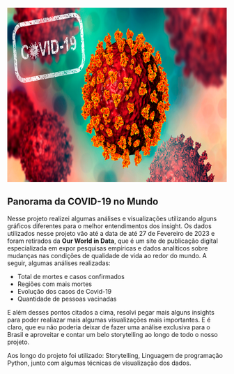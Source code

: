 
<p align="center">
  <img src="https://github.com/MatheusSolano/Analise-de-Dados-Covid-19/blob/main/foto_covid19.png?raw=true" alt="imagem maneira relacionada ao projeto"height=400px >
</p>

## Panorama da COVID-19 no Mundo

Nesse projeto realizei algumas análises e visualizações utilizando alguns gráficos diferentes para o melhor entendimentos dos insight. Os dados utilizados nesse projeto vão até a data de até 27 de Fevereiro de 2023 e foram retirados da <strong>Our World in Data</strong>, que é um site de publicação digital especializada em expor pesquisas empíricas e dados analíticos sobre mudanças nas condições de qualidade de vida ao redor do mundo. A seguir, algumas análises realizadas: 
* Total de mortes e casos confirmados
* Regiões com mais mortes
* Evolução dos casos de Covid-19
* Quantidade de pessoas vacinadas

E além desses pontos citados a cima, resolvi pegar mais alguns insights para poder realiazar mais algumas visualizações mais importantes. E é claro, que eu não poderia deixar de fazer uma análise exclusiva para o Brasil e aproveitar e contar um belo storytelling ao longo de todo o nosso projeto.

Aos longo do projeto foi utilizado: Storytelling, Linguagem de programação Python, junto com algumas técnicas de visualização dos dados.

